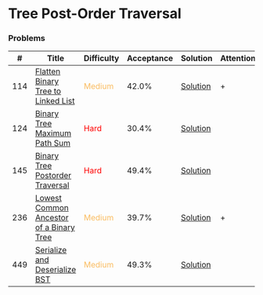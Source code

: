 Tree Post-Order Traversal
===

### Problems
| #   | Title    |   Difficulty | Acceptance |Solution  | Attention |
| --- | --- | --- | --- | --- | --- |
|114  | [Flatten Binary Tree to Linked List](https://leetcode.com/problems/flatten-binary-tree-to-linked-list/) | <span style="color:#FABC60">Medium</span> |42.0%| [Solution](../problems/114.md)| + |
|124 | [Binary Tree Maximum Path Sum](https://leetcode.com/problems/binary-tree-maximum-path-sum/) | <span style="color:red">Hard</span> | 30.4% |[Solution](../problems/124.md)||
|145 | [Binary Tree Postorder Traversal](https://leetcode.com/problems/binary-tree-postorder-traversal/) | <span style="color:red">Hard</span>  | 49.4% |[Solution](../problems/145.md) || 
|236 | [Lowest Common Ancestor of a Binary Tree](https://leetcode.com/problems/lowest-common-ancestor-of-a-binary-tree/) | <span style="color:#FABC60">Medium</span> | 39.7% |[Solution](../problems/236.md) | + |
|449 | [Serialize and Deserialize BST](https://leetcode.com/problems/serialize-and-deserialize-bst/) | <span style="color:#FABC60">Medium</span>| 49.3% |[Solution](../problems/449.md)|
